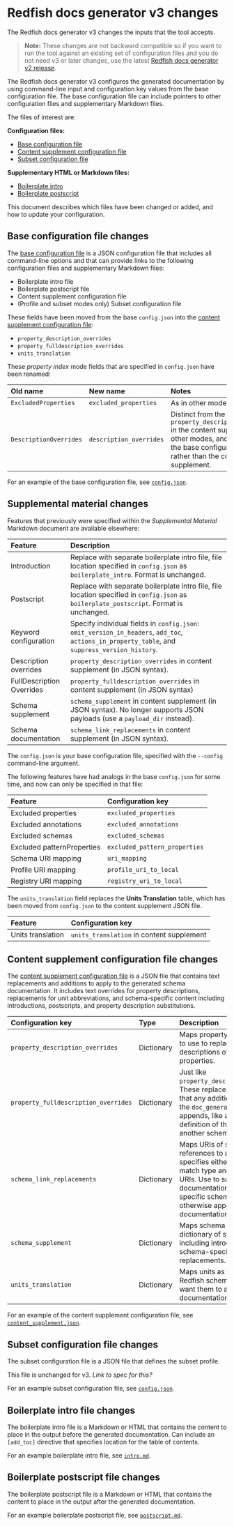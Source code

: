 # Redfish docs generator v3 changes

The Redfish docs generator v3 changes the inputs that the tool accepts.

> **Note:** These changes are not backward compatible so if you want to run the tool against an existing set of configuration files and you do not need v3 or later changes, use the latest [Redfish docs generator v2 release](https://github.com/DMTF/Redfish-Tools/releases/tag/doc_gen_v2.0.0 "https://github.com/DMTF/Redfish-Tools/releases/tag/doc_gen_v2.0.0").

The Redfish docs generator v3 configures the generated documentation by using command-line input and configuration key values from the base configuration file. The base configuration file can include pointers to other configuration files and supplementary Markdown files.

The files of interest are:

**Configuration files:**

* [Base configuration file](#base-configuration-file-changes)
* [Content supplement configuration file](#content-supplement-configuration-file-changes)
* [Subset configuration file](#subset-configuration-file-changes)

**Supplementary HTML or Markdown files:**

* [Boilerplate intro](#boilerplate-intro-file-changes)
* [Boilerplate postscript](#boilerplate-postscript-file-changes)

This document describes which files have been changed or added, and how to update your configuration.

## Base configuration file changes

The <a href="README_config_files.md#base-configuration-file">base&nbsp;configuration file</a> is a JSON configuration file that includes all command-line options and that can provide links to the following configuration files and supplementary Markdown files:

<ul>
  <li>Boilerplate intro file</li>
  <li>Boilerplate postscript file</li>
  <li>Content supplement configuration file</li>
  <li>(Profile and subset modes only) Subset configuration file</li>
</ul>

These fields have been moved from the base `config.json` into the [content supplement configuration file](#content-supplement-configuration-file-changes):

* `property_description_overrides`
* `property_fulldescription_overrides`
* `units_translation`

These *property index* mode fields that are specified in `config.json` have been renamed:

| Old name               | New name                | Notes                                         |
| :--------------------- | :---------------------- | :-------------------------------------------- |
| `ExcludedProperties`   | `excluded_properties`   | As in other modes.                            |
| `DescriptionOverrides` | `description_overrides` | Distinct from the `property_description_overrides` in the content supplement for other modes, and is provided in the base configuration file rather than the content supplement. |

For an example of the base configuration file, see <a href="sample_inputs/standard_html/config.json"><code>config.json</code></a>.

## Supplemental material changes

Features that previously were specified within the *Supplemental Material* Markdown document are available elsewhere:

| Feature              | Description                                                       |
| :------------------- | :---------------------------------------------------------------- |
| Introduction | Replace with separate boilerplate intro file, file location specified in `config.json` as `boilerplate_intro`. Format is unchanged. |
| Postscript | Replace with separate boilerplate intro file, file location specified in `config.json` as `boilerplate_postscript`. Format is unchanged. |
| Keyword configuration | Specify individual fields in `config.json`: `omit_version_in_headers`, `add_toc`, `actions_in_property_table`, and `suppress_version_history`. |
| Description overrides | `property_description_overrides` in content supplement (in JSON syntax). |
| FullDescription Overrides | `property_fulldescription_overrides` in content supplement (in JSON syntax)
| Schema supplement | `schema_supplement` in content supplement (in JSON syntax). No longer supports JSON payloads (use a `payload_dir` instead). |
| Schema documentation | `schema_link_replacements` in content supplement (in JSON syntax). |

The `config.json` is your base configuration file, specified with the `--config` command-line argument.

The following features have had analogs in the base `config.json` for some time, and now can only be specified in that file:

| Feature                    | Configuration key              |
| :------------------------- | :----------------------------- |
| Excluded properties        | `excluded_properties`          |
| Excluded annotations       | `excluded_annotations`         |
| Excluded schemas           | `excluded_schemas`             |
| Excluded patternProperties | `excluded_pattern_properties`  |
| Schema URI mapping         | `uri_mapping`                  |
| Profile URI mapping        | `profile_uri_to_local`         |
| Registry URI mapping       | `registry_uri_to_local`        |

The `units_translation` field replaces the **Units Translation** table, which has been moved from `config.json` to the content supplement JSON file.

| Feature                    | Configuration key              |
| :------------------------- | :----------------------------- |
| Units translation | `units_translation` in content supplement |

## Content supplement configuration file changes

The <a href="README_config_files.md#content-supplement-configuration-file">content supplement configuration file</a> is a JSON file that contains text replacements and additions to apply to the generated schema documentation. It includes text overrides for property descriptions, replacements for unit abbreviations, and schema-specific content including introductions, postscripts, and property description substitutions.

| Configuration key | Type | Description | Change    |
| :---------------- | :--- | :---------- | :-------- |
| `property_description_overrides` | Dictionary | Maps property names to strings to use to replace the descriptions of the named properties. | Moved from base configuration file. |
| `property_fulldescription_overrides` | Dictionary | Just like `property_description_overrides`. These replacements are *full* in that any additional information the `doc_generator.py` normally appends, like a reference to the definition of the property in another schema, is omitted. | Moved from base configuration file. |
| `schema_link_replacements` | Dictionary | Maps URIs of schema references to a structure that specifies either the full or partial match type and replacement URIs. Use to substitute a link to documentation where a link to a specific schema would otherwise appear in the documentation. | [schema_link_replacements key](README_config_files.md/#schema-link-replacements-key) | |
| `schema_supplement` | Dictionary | Maps schema names to a dictionary of structured content, including introductory text and schema-specific text replacements. | [schema_supplement key](README_config_files.md/#schema-supplement-key) | |
| `units_translation` | Dictionary | Maps units as they appear in Redfish schemas to units as you want them to appear in the documentation. | Moved from base configuration file. |

For an example of the content supplement configuration file, see <a href="sample_inputs/standard_html/content_supplement.json"><code>content_supplement.json</code></a>.

## Subset configuration file changes

The subset configuration file is a JSON file that defines the subset profile. 
      
This file is unchanged for v3. _Link to spec for this?_

For an example subset configuration file, see <a href="sample_inputs/subset/config.json"><code>config.json</code></a>.

## Boilerplate intro file changes

The boilerplate intro file is a Markdown or HTML that contains the content to place in the output before the generated documentation. Can include an <code>[add_toc]</code> directive that specifies location for the table of contents.

For an example boilerplate intro file, see <a href="sample_inputs/standard_html/intro.md"><code>intro.md</code></a>.

## Boilerplate postscript file changes

The boilerplate postscript file is a Markdown or HTML that contains the content to place in the output after the generated documentation. 

For an example boilerplate postscript file, see <a href="sample_inputs/standard_html/postscript.md"><code>postscript.md</code></a>.
